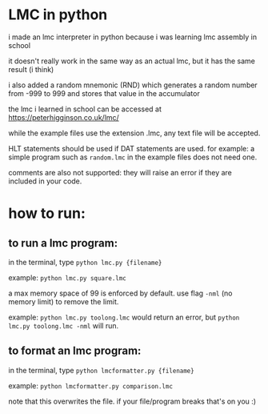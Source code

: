 # LMC in python

i made an lmc interpreter in python because i was learning lmc assembly in school

it doesn't really work in the same way as an actual lmc, but it has the same result (i think)

i also added a random mnemonic (RND) which generates a random number from -999 to 999 and stores that value in the accumulator

the lmc i learned in school can be accessed at https://peterhigginson.co.uk/lmc/

while the example files use the extension .lmc, any text file will be accepted.

HLT statements should be used if DAT statements are used. for example: a simple program such as `random.lmc` in the example files does not need one.

comments are also not supported: they will raise an error if they are included in your code.

# how to run:

## to run a lmc program:

in the terminal, type `python lmc.py {filename}`

example: `python lmc.py square.lmc`

a max memory space of 99 is enforced by default. use flag `-nml` (no memory limit) to remove the limit.

example: `python lmc.py toolong.lmc` would return an error, but `python lmc.py toolong.lmc -nml` will run.

## to format an lmc program:

in the terminal, type `python lmcformatter.py {filename}`

example: `python lmcformatter.py comparison.lmc`

note that this overwrites the file. if your file/program breaks that's on you :)